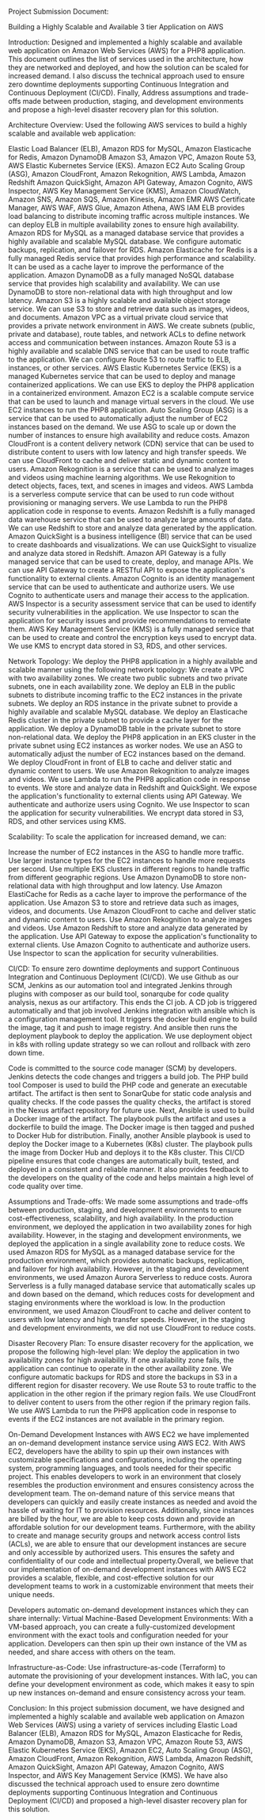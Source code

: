 Project Submission Document: 

Building a Highly Scalable and Available 3 tier Application on AWS

Introduction:
Designed and implemented a highly scalable and available web application on Amazon Web Services (AWS) for a PHP8 application. This document outlines the list of services used in the architecture, how they are networked and deployed, and how the solution can be scaled for increased demand. I also discuss the technical approach used to ensure zero downtime deployments supporting Continuous Integration and Continuous Deployment (CI/CD). Finally, Address assumptions and trade-offs made between production, staging, and development environments and propose a high-level disaster recovery plan for this solution.

Architecture Overview:
Used the following AWS services to build a highly scalable and available web application:

Elastic Load Balancer (ELB), Amazon RDS for MySQL, Amazon Elasticache for Redis, Amazon DynamoDB
Amazon S3, Amazon VPC, Amazon Route 53, AWS Elastic Kubernetes Service (EKS). Amazon EC2
Auto Scaling Group (ASG), Amazon CloudFront, Amazon Rekognition, AWS Lambda, Amazon Redshift
Amazon QuickSight, Amazon API Gateway, Amazon Cognito, AWS Inspector, AWS Key Management Service (KMS),  Amazon CloudWatch, Amazon SNS, Amazon SQS, Amazon Kinesis, Amazon EMR
AWS Certificate Manager, AWS WAF, AWS Glue, Amazon Athena, AWS IAM
ELB provides load balancing to distribute incoming traffic across multiple instances. We can deploy ELB in multiple availability zones to ensure high availability. 
Amazon RDS for MySQL as a managed database service that provides a highly available and scalable MySQL database. We configure automatic backups, replication, and failover for RDS. 
Amazon Elasticache for Redis is a fully managed Redis service that provides high performance and scalability. It can be used as a cache layer to improve the performance of the application. 
Amazon DynamoDB as a fully managed NoSQL database service that provides high scalability and availability. We can use DynamoDB to store non-relational data with high throughput and low latency.
 Amazon S3 is a highly scalable and available object storage service. We can use S3 to store and retrieve data such as images, videos, and documents.
Amazon VPC as a virtual private cloud service that provides a private network environment in AWS. We create subnets (public, private and database), route tables, and network ACLs to define network access and communication between instances. 
Amazon Route 53 is a highly available and scalable DNS service that can be used to route traffic to the application. We can configure Route 53 to route traffic to ELB, instances, or other services.
AWS Elastic Kubernetes Service (EKS) is a managed Kubernetes service that can be used to deploy and manage containerized applications. We can use EKS to deploy the PHP8 application in a containerized environment. 
Amazon EC2 is a scalable compute service that can be used to launch and manage virtual servers in the cloud. We use EC2 instances to run the PHP8 application.
Auto Scaling Group (ASG) is a service that can be used to automatically adjust the number of EC2 instances based on the demand. We use ASG to scale up or down the number of instances to ensure high availability and reduce costs. 
Amazon CloudFront is a content delivery network (CDN) service that can be used to distribute content to users with low latency and high transfer speeds. We can use CloudFront to cache and deliver static and dynamic content to users.
Amazon Rekognition is a service that can be used to analyze images and videos using machine learning algorithms. We use Rekognition to detect objects, faces, text, and scenes in images and videos. 
AWS Lambda is a serverless compute service that can be used to run code without provisioning or managing servers. We use Lambda to run the PHP8 application code in response to events.
Amazon Redshift is a fully managed data warehouse service that can be used to analyze large amounts of data. We can use Redshift to store and analyze data generated by the application.
Amazon QuickSight is a business intelligence (BI) service that can be used to create dashboards and visualizations. We can use QuickSight to visualize and analyze data stored in Redshift.
Amazon API Gateway is a fully managed service that can be used to create, deploy, and manage APIs. We can use API Gateway to create a RESTful API to expose the application's functionality to external clients.
Amazon Cognito is an identity management service that can be used to authenticate and authorize users. We use Cognito to authenticate users and manage their access to the application.
AWS Inspector is a security assessment service that can be used to identify security vulnerabilities in the application. We use Inspector to scan the application for security issues and provide recommendations to remediate them. 
AWS Key Management Service (KMS) is a fully managed service that can be used to create and control the encryption keys used to encrypt data. We use KMS to encrypt data stored in S3, RDS, and other services.

Network Topology:
We deploy the PHP8 application in a highly available and scalable manner using the following network topology:
We create a VPC with two availability zones.
We create two public subnets and two private subnets, one in each availability zone.
We deploy an ELB in the public subnets to distribute incoming traffic to the EC2 instances in the private subnets.
We deploy an RDS instance in the private subnet to provide a highly available and scalable MySQL database.
We deploy an Elasticache Redis cluster in the private subnet to provide a cache layer for the application.
We deploy a DynamoDB table in the private subnet to store non-relational data.
We deploy the PHP8 application in an EKS cluster in the private subnet using EC2 instances as worker nodes.
We use an ASG to automatically adjust the number of EC2 instances based on the demand.
We deploy CloudFront in front of ELB to cache and deliver static and dynamic content to users.
We use Amazon Rekognition to analyze images and videos.
We use Lambda to run the PHP8 application code in response to events.
We store and analyze data in Redshift and QuickSight.
We expose the application's functionality to external clients using API Gateway.
We authenticate and authorize users using Cognito.
We use Inspector to scan the application for security vulnerabilities.
We encrypt data stored in S3, RDS, and other services using KMS.

Scalability:
To scale the application for increased demand, we can:

Increase the number of EC2 instances in the ASG to handle more traffic.
Use larger instance types for the EC2 instances to handle more requests per second.
Use multiple EKS clusters in different regions to handle traffic from different geographic regions.
Use Amazon DynamoDB to store non-relational data with high throughput and low latency.
Use Amazon ElastiCache for Redis as a cache layer to improve the performance of the application.
Use Amazon S3 to store and retrieve data such as images, videos, and documents.
Use Amazon CloudFront to cache and deliver static and dynamic content to users.
Use Amazon Rekognition to analyze images and videos.
Use Amazon Redshift to store and analyze data generated by the application.
Use API Gateway to expose the application's functionality to external clients.
Use Amazon Cognito to authenticate and authorize users.
Use Inspector to scan the application for security vulnerabilities.


CI/CD:
To ensure zero downtime deployments and support Continuous Integration and Continuous Deployment (CI/CD).
We use Github as our SCM, Jenkins as our automation tool and integrated Jenkins through plugins with composer as our build tool, sonarqube for code quality analysis, nexus as our artifactory. This ends the CI job. 
A CD job is triggered automatically and that job involved Jenkins integration with ansible which is a configuration management tool. It triggers the docker build engine to build the image, tag it and push to image registry. And ansible then runs the deployment playbook to deploy the application.
We use deployment object in k8s with rolling update strategy so we can rollout and rollback with zero down time.


Code is committed to the source code manager (SCM) by developers. Jenkins detects the code changes and triggers a build job. The PHP build tool Composer is used to build the PHP code and generate an executable artifact. The artifact is then sent to SonarQube for static code analysis and quality checks. If the code passes the quality checks, the artifact is stored in the Nexus artifact repository for future use. Next, Ansible is used to build a Docker image of the artifact. The playbook pulls the artifact and uses a dockerfile to build the image. The Docker image is then tagged and pushed to Docker Hub for distribution. Finally, another Ansible playbook is used to deploy the Docker image to a Kubernetes (K8s) cluster. The playbook pulls the image from Docker Hub and deploys it to the K8s cluster.
This CI/CD pipeline ensures that code changes are automatically built, tested, and deployed in a consistent and reliable manner. It also provides feedback to the developers on the quality of the code and helps maintain a high level of code quality over time.

Assumptions and Trade-offs:
We made some assumptions and trade-offs between production, staging, and development environments to ensure cost-effectiveness, scalability, and high availability.
In the production environment, we deployed the application in two availability zones for high availability. However, in the staging and development environments, we deployed the application in a single availability zone to reduce costs.
We used Amazon RDS for MySQL as a managed database service for the production environment, which provides automatic backups, replication, and failover for high availability. However, in the staging and development environments, we used Amazon Aurora Serverless to reduce costs. Aurora Serverless is a fully managed database service that automatically scales up and down based on the demand, which reduces costs for development and staging environments where the workload is low.
In the production environment, we used Amazon CloudFront to cache and deliver content to users with low latency and high transfer speeds. However, in the staging and development environments, we did not use CloudFront to reduce costs.

Disaster Recovery Plan:
To ensure disaster recovery for the application, we propose the following high-level plan:
We deploy the application in two availability zones for high availability. If one availability zone fails, the application can continue to operate in the other availability zone. We configure automatic backups for RDS and store the backups in S3 in a different region for disaster recovery. We use Route 53 to route traffic to the application in the other region if the primary region fails. We use CloudFront to deliver content to users from the other region if the primary region fails. We use AWS Lambda to run the PHP8 application code in response to events if the EC2 instances are not available in the primary region.

On-Demand Development Instances with AWS EC2
we have implemented an on-demand development instance service using AWS EC2.
With AWS EC2, developers have the ability to spin up their own instances with customizable specifications and configurations, including the operating system, programming languages, and tools needed for their specific project. This enables developers to work in an environment that closely resembles the production environment and ensures consistency across the development team.
The on-demand nature of this service means that developers can quickly and easily create instances as needed and avoid the hassle of waiting for IT to provision resources. Additionally, since instances are billed by the hour, we are able to keep costs down and provide an affordable solution for our development teams.
Furthermore, with the ability to create and manage security groups and network access control lists (ACLs), we are able to ensure that our development instances are secure and only accessible by authorized users. This ensures the safety and confidentiality of our code and intellectual property.Overall, we believe that our implementation of on-demand development instances with AWS EC2 provides a scalable, flexible, and cost-effective solution for our development teams to work in a customizable environment that meets their unique needs.


Developers automatic on-demand development instances which they can share internally:
Virtual Machine-Based Development Environments: With a VM-based approach, you can create a fully-customized development environment with the exact tools and configuration needed for your application. Developers can then spin up their own instance of the VM as needed, and share access with others on the team.

Infrastructure-as-Code: Use infrastructure-as-code (Terraform) to automate the provisioning of your development instances. With IaC, you can define your development environment as code, which makes it easy to spin up new instances on-demand and ensure consistency across your team.



Conclusion:
In this project submission document, we have designed and implemented a highly scalable and available web application on Amazon Web Services (AWS) using a variety of services including Elastic Load Balancer (ELB), Amazon RDS for MySQL, Amazon Elasticache for Redis, Amazon DynamoDB, Amazon S3, Amazon VPC, Amazon Route 53, AWS Elastic Kubernetes Service (EKS), Amazon EC2, Auto Scaling Group (ASG), Amazon CloudFront, Amazon Rekognition, AWS Lambda, Amazon Redshift, Amazon QuickSight, Amazon API Gateway, Amazon Cognito, AWS Inspector, and AWS Key Management Service (KMS). We have also discussed the technical approach used to ensure zero downtime deployments supporting Continuous Integration and Continuous Deployment (CI/CD) and proposed a high-level disaster recovery plan for this solution. 
